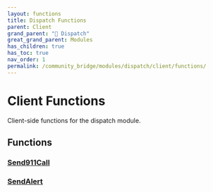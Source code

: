 ```yaml
---
layout: functions
title: Dispatch Functions
parent: Client
grand_parent: "🚨 Dispatch"
great_grand_parent: Modules
has_children: true
has_toc: true
nav_order: 1
permalink: /community_bridge/modules/dispatch/client/functions/
---
```


# Client Functions
Client-side functions for the dispatch module.

## Functions

### [Send911Call](Send911Call)
### [SendAlert](SendAlert)

